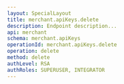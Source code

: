 ```yaml
---
layout: SpecialLayout
title: merchant.apiKeys.delete
description: Endpoint description...
api: merchant
schema: merchant.apiKeys
operationId: merchant.apiKeys.delete
operation: delete
method: delete
authLevel: RSA
authRoles: SUPERUSER, INTEGRATOR
---
```

